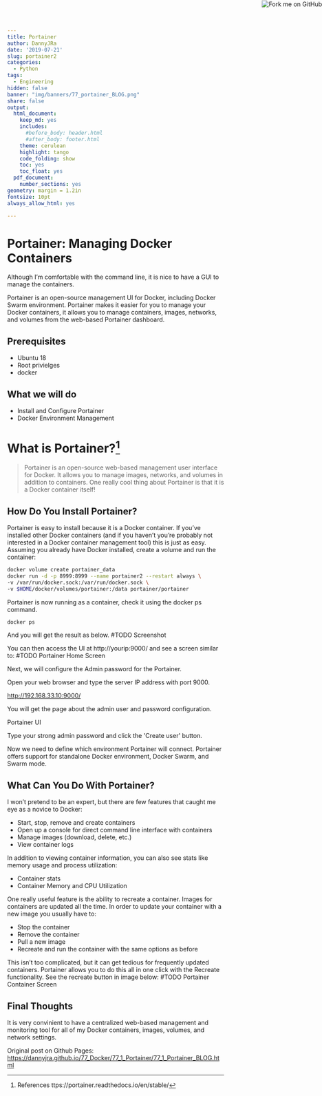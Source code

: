 ```yaml
---
title: Portainer
author: DannyJRa
date: '2019-07-21'
slug: portainer2
categories:
  - Python
tags:
  - Engineering
hidden: false
banner: "img/banners/77_portainer_BLOG.png"
share: false
output:
  html_document:
    keep_md: yes
    includes:
      #before_body: header.html
      #after_body: footer.html
    theme: cerulean
    highlight: tango
    code_folding: show
    toc: yes
    toc_float: yes
  pdf_document:
    number_sections: yes
geometry: margin = 1.2in
fontsize: 10pt
always_allow_html: yes

---
```











<a href="https://github.com/DannyJRa/DannyJRa.github.io/tree/master/77_Docker/77_1_Portainer/" target="_blank"><img src="/img/forkme_right_orange_ff7600.svg" style="position:absolute;top:1;right:0;" alt="Fork me on GitHub"></a>


# Portainer: Managing Docker Containers

Although I’m comfortable with the command line, it is nice to have a GUI to manage the containers. 

Portainer is an open-source management UI for Docker, including Docker Swarm environment. Portainer makes it easier for you to manage your Docker containers, it allows you to manage containers, images, networks, and volumes from the web-based Portainer dashboard.

## Prerequisites

- Ubuntu 18
- Root privielges
- docker

## What we will do

- Install and Configure Portainer
- Docker Environment Management

# What is Portainer?[^1]

>Portainer is an open-source web-based management user interface for Docker. It allows you to manage images, networks, and volumes in addition to containers. One really cool thing about Portainer is that it is a Docker container itself!

## How Do You Install Portainer?

Portainer is easy to install because it is a Docker container. If you’ve installed other Docker containers (and if you haven’t you’re probably not interested in a Docker container management tool) this is just as easy. Assuming you already have Docker installed, create a volume and run the container:

```bash
docker volume create portainer_data
docker run -d -p 8999:8999 --name portainer2 --restart always \
-v /var/run/docker.sock:/var/run/docker.sock \
-v $HOME/docker/volumes/portainer:/data portainer/portainer
```

Portainer is now running as a container, check it using the docker ps command.

```bash
docker ps
```

And you will get the result as below.
#TODO
Screenshot

You can then access the UI at http://yourip:9000/ and see a screen similar to:
#TODO
Portainer Home Screen

Next, we will configure the Admin password for the Portainer.

Open your web browser and type the server IP address with port 9000.

http://192.168.33.10:9000/

You will get the page about the admin user and password configuration.

Portainer UI

Type your strong admin password and click the 'Create user' button.

Now we need to define which environment Portainer will connect. Portainer offers support for standalone Docker environment, Docker Swarm, and Swarm mode.

## What Can You Do With Portainer?
I won’t pretend to be an expert, but there are few features that caught me eye as a novice to Docker:

- Start, stop, remove and create containers
- Open up a console for direct command line interface with containers
- Manage images (download, delete, etc.)
- View container logs

In addition to viewing container information, you can also see stats like memory usage and process utilization:

- Container stats
- Container Memory and CPU Utilization

One really useful feature is the ability to recreate a container. Images for containers are updated all the time. In order to update your container with a new image you usually have to:

- Stop the container
- Remove the container
- Pull a new image
- Recreate and run the container with the same options as before
  
This isn’t too complicated, but it can get tedious for frequently updated containers. Portainer allows you to do this all in one click with the Recreate functionality. See the recreate button in image below:
#TODO
Portainer Container Screen

## Final Thoughts

It is very convinient to have a centralized web-based management and monitoring tool for all of my Docker containers, images, volumes, and network settings. 


[^1]: References ttps://portainer.readthedocs.io/en/stable/

Original post on Github Pages: <a href="https://dannyjra.github.io/77_Docker/77_1_Portainer/77_1_Portainer_BLOG.html" target="_blank">https://dannyjra.github.io/77_Docker/77_1_Portainer/77_1_Portainer_BLOG.html</a>

